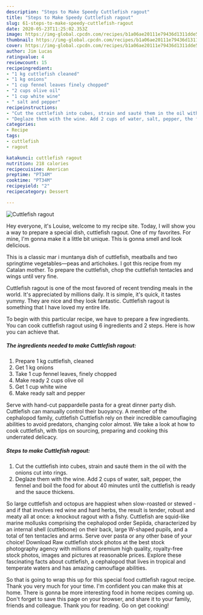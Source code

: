 ```yaml
---
description: "Steps to Make Speedy Cuttlefish ragout"
title: "Steps to Make Speedy Cuttlefish ragout"
slug: 61-steps-to-make-speedy-cuttlefish-ragout
date: 2020-05-23T11:25:02.353Z
image: https://img-global.cpcdn.com/recipes/b1a06ae20111e79436d1311dde5b168c/751x532cq70/cuttlefish-ragout-recipe-main-photo.jpg
thumbnail: https://img-global.cpcdn.com/recipes/b1a06ae20111e79436d1311dde5b168c/751x532cq70/cuttlefish-ragout-recipe-main-photo.jpg
cover: https://img-global.cpcdn.com/recipes/b1a06ae20111e79436d1311dde5b168c/751x532cq70/cuttlefish-ragout-recipe-main-photo.jpg
author: Jim Lucas
ratingvalue: 4
reviewcount: 15
recipeingredient:
- "1 kg cuttlefish cleaned"
- "1 kg onions"
- "1 cup fennel leaves finely chopped"
- "2 cups olive oil"
- "1 cup white wine"
- " salt and pepper"
recipeinstructions:
- "Cut the cuttlefish into cubes, strain and sauté them in the oil with the onions cut into rings."
- "Deglaze them with the wine. Add 2 cups of water, salt, pepper, the fennel and boil the food for about 40 minutes until the cuttlefish is ready and the sauce thickens."
categories:
- Recipe
tags:
- cuttlefish
- ragout

katakunci: cuttlefish ragout 
nutrition: 218 calories
recipecuisine: American
preptime: "PT34M"
cooktime: "PT34M"
recipeyield: "2"
recipecategory: Dessert

---
```



![Cuttlefish ragout](https://img-global.cpcdn.com/recipes/b1a06ae20111e79436d1311dde5b168c/751x532cq70/cuttlefish-ragout-recipe-main-photo.jpg)

Hey everyone, it's Louise, welcome to my recipe site. Today, I will show you a way to prepare a special dish, cuttlefish ragout. One of my favorites. For mine, I'm gonna make it a little bit unique. This is gonna smell and look delicious.

This is a classic mar i muntanya dish of cuttlefish, meatballs and two springtime vegetables—peas and artichokes. I got this recipe from my Catalan mother. To prepare the cuttlefish, chop the cuttlefish tentacles and wings until very fine.

Cuttlefish ragout is one of the most favored of recent trending meals in the world. It's appreciated by millions daily. It is simple, it's quick, it tastes yummy. They are nice and they look fantastic. Cuttlefish ragout is something that I have loved my entire life.


To begin with this particular recipe, we have to prepare a few ingredients. You can cook cuttlefish ragout using 6 ingredients and 2 steps. Here is how you can achieve that.

<!--inarticleads1-->

##### The ingredients needed to make Cuttlefish ragout:

1. Prepare 1 kg cuttlefish, cleaned
1. Get 1 kg onions
1. Take 1 cup fennel leaves, finely chopped
1. Make ready 2 cups olive oil
1. Get 1 cup white wine
1. Make ready  salt and pepper


Serve with hand-cut pappardelle pasta for a great dinner party dish. Cuttlefish can manually control their buoyancy. A member of the cephalopod family, cuttlefish Cuttlefish rely on their incredible camouflaging abilities to avoid predators, changing color almost. We take a look at how to cook cuttlefish, with tips on sourcing, preparing and cooking this underrated delicacy. 

<!--inarticleads2-->

##### Steps to make Cuttlefish ragout:

1. Cut the cuttlefish into cubes, strain and sauté them in the oil with the onions cut into rings.
1. Deglaze them with the wine. Add 2 cups of water, salt, pepper, the fennel and boil the food for about 40 minutes until the cuttlefish is ready and the sauce thickens.


So large cuttlefish and octopus are happiest when slow-roasted or stewed - and if that involves red wine and hard herbs, the result is tender, robust and meaty all at once: a knockout ragout with a fishy. Cuttlefish are squid-like marine mollusks comprising the cephalopod order Sepiida, characterized by an internal shell (cuttlebone) on their back, large W-shaped pupils, and a total of ten tentacles and arms. Serve over pasta or any other base of your choice! Download Raw cuttlefish stock photos at the best stock photography agency with millions of premium high quality, royalty-free stock photos, images and pictures at reasonable prices. Explore these fascinating facts about cuttlefish, a cephalopod that lives in tropical and temperate waters and has amazing camouflage abilities. 

So that is going to wrap this up for this special food cuttlefish ragout recipe. Thank you very much for your time. I'm confident you can make this at home. There is gonna be more interesting food in home recipes coming up. Don't forget to save this page on your browser, and share it to your family, friends and colleague. Thank you for reading. Go on get cooking!
